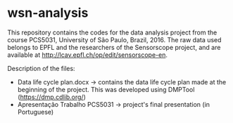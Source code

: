 # wsn-analysis
This repository contains the codes for the data analysis project from the course PCS5031, University of São Paulo, Brazil, 2016. The raw data used belongs to EPFL and the researchers of the Sensorscope project, and are available at http://lcav.epfl.ch/op/edit/sensorscope-en.

Description of the files:
- Data life cycle plan.docx -> contains the data life cycle plan made at the beginning of the project. This was developed using DMPTool (https://dmp.cdlib.org/)
- Apresentação Trabalho PCS5031 -> project's final presentation (in Portuguese)
